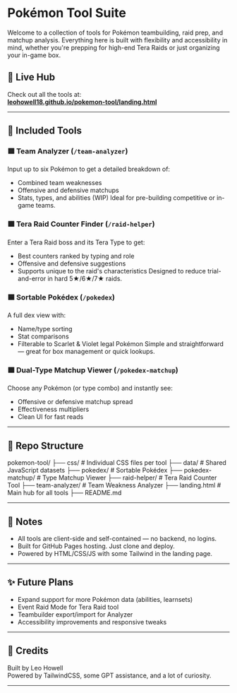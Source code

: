 # Pokémon Tool Suite

Welcome to a collection of tools for Pokémon teambuilding, raid prep, and matchup analysis. Everything here is built with flexibility and accessibility in mind, whether you're prepping for high-end Tera Raids or just organizing your in-game box.

## 🔗 Live Hub

Check out all the tools at:  
**[leohowell18.github.io/pokemon-tool/landing.html](https://leohowell18.github.io/pokemon-tool/landing.html)**

---

## 🧰 Included Tools

### 🟥 Team Analyzer (`/team-analyzer`)

Input up to six Pokémon to get a detailed breakdown of:

- Combined team weaknesses
- Offensive and defensive matchups
- Stats, types, and abilities (WIP)
  Ideal for pre-building competitive or in-game teams.

### 🟩 Tera Raid Counter Finder (`/raid-helper`)

Enter a Tera Raid boss and its Tera Type to get:

- Best counters ranked by typing and role
- Offensive and defensive suggestions
- Supports unique to the raid's characteristics
  Designed to reduce trial-and-error in hard 5★/6★/7★ raids.

### 🟦 Sortable Pokédex (`/pokedex`)

A full dex view with:

- Name/type sorting
- Stat comparisons
- Filterable to Scarlet & Violet legal Pokémon
  Simple and straightforward — great for box management or quick lookups.

### 🟪 Dual-Type Matchup Viewer (`/pokedex-matchup`)

Choose any Pokémon (or type combo) and instantly see:

- Offensive or defensive matchup spread
- Effectiveness multipliers
- Clean UI for fast reads

---

## 📁 Repo Structure

pokemon-tool/
├── css/ # Individual CSS files per tool
├── data/ # Shared JavaScript datasets
├── pokedex/ # Sortable Pokédex
├── pokedex-matchup/ # Type Matchup Viewer
├── raid-helper/ # Tera Raid Counter Tool
├── team-analyzer/ # Team Weakness Analyzer
├── landing.html # Main hub for all tools
├── README.md

---

## 📌 Notes

- All tools are client-side and self-contained — no backend, no logins.
- Built for GitHub Pages hosting. Just clone and deploy.
- Powered by HTML/CSS/JS with some Tailwind in the landing page.

---

## ✨ Future Plans

- Expand support for more Pokémon data (abilities, learnsets)
- Event Raid Mode for Tera Raid tool
- Teambuilder export/import for Analyzer
- Accessibility improvements and responsive tweaks

---

## 🧠 Credits

Built by Leo Howell  
Powered by TailwindCSS, some GPT assistance, and a lot of curiosity.

---
